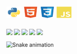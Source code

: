 <div style="display: inline_block"><br>
  <a href="https://github.com/renancodepro"><img align="center" alt="renan-Python" height="30" width="40" src="https://raw.githubusercontent.com/devicons/devicon/master/icons/python/python-original.svg"><a/>
  <a href="https://github.com/renancodepro"><img align="center" alt="renan-HTML" height="30" width="40"     src="https://raw.githubusercontent.com/devicons/devicon/master/icons/html5/html5-original.svg"><a/>
  <a href="https://github.com/renancodepro"><img align="center" alt="Renan-CSS" height="30" width="40" src="https://raw.githubusercontent.com/devicons/devicon/master/icons/css3/css3-original.svg"><a/>
    <a href="https://github.com/renancodepro"><img align="center" alt="Renan-Js" height="30" width="40" 
src="https://raw.githubusercontent.com/devicons/devicon/master/icons/javascript/javascript-plain.svg"></a>
</div>  
  
  ##
  
<div>
 
  <a href="https://www.youtube.com/channel/UCtKFFwYpiE9uQJ1IKbzyV-A" target="_blank"><img src="https://img.shields.io/badge/YouTube-FF0000?style=for-the-badge&logo=youtube&logoColor=white" target="_blank"></a>
  <a href="https://www.instagram.com/mr.renanalves/" target="_blank"><img src="https://img.shields.io/badge/-Instagram-%23E4405F?style=for-the-badge&logo=instagram&logoColor=white" target="_blank"></a>
 	<a href="https://www.twitch.tv/coronelsmith" target="_blank"><img src="https://img.shields.io/badge/Twitch-9146FF?style=for-the-badge&logo=twitch&logoColor=white" target="_blank"></a>
  <a href="https://discord.gg/YkZdTEp" target="_blank"><img src="https://img.shields.io/badge/Discord-7289DA?style=for-the-badge&logo=discord&logoColor=white" target="_blank"></a> 
  <a href="https://www.linkedin.com/in/renan-alves-1192371b7/" target="_blank"><img src="https://img.shields.io/badge/-LinkedIn-%230077B5?style=for-the-badge&logo=linkedin&logoColor=white" target="_blank"></a> 
 
  ![Snake animation](https://github.com/renancodepro/renancodepro/blob/output/github-contribution-grid-snake.svg)
</div>  
